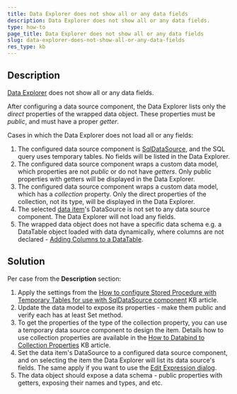 ```yaml
---
title: Data Explorer does not show all or any data fields
description: Data Explorer does not show all or any data fields.
type: how-to
page_title: Data Explorer does not show all or any data fields
slug: data-explorer-does-not-show-all-or-any-data-fields
res_type: kb
---
```


## Description

[Data Explorer](../ui-data-explorer) does not show all or any data fields.  
  
 After configuring a data source component, the Data Explorer lists only the *direct* properties of the wrapped data object. These properties must be *public*, and must have a proper *getter*.  
  
Cases in which the Data Explorer does not load all or any fields:  

1. The configured data source component is [SqlDataSource](../sqldatasource), and the SQL query uses temporary tables. No fields will be listed in the Data Explorer.
2. The configured data source component wraps a custom data model, which properties are not *public* or do not have *getters*. Only public properties with getters will be displayed in the Data Explorer.
3. The configured data source component wraps a custom data model, which has a *collection* property. Only the direct properties of the collection, not its type, will be displayed in the Data Explorer.
4. The selected [data item](../data-items)'s DataSource is not set to any data source component. The Data Explorer will not load any fields.
5. The wrapped data object does not have a specific data schema e.g. a DataTable object loaded with data dynamically, where columns are not declared - [Adding Columns to a DataTable](https://docs.microsoft.com/en-us/dotnet/framework/data/adonet/dataset-datatable-dataview/adding-columns-to-a-datatable?redirectedfrom=MSDN).

  
## Solution

Per case from the **Description** section:  

1. Apply the settings from the [How to configure Stored Procedure with Temporary Tables for use with SqlDataSource component](./how-to-configure-stored-procedure-with-temporary-tables-for-use-with-sqldatasource-component) KB article.
2. Update the data model to expose its properties - make them public and verify each has at least Set method.
3. To get the properties of the type of the collection property, you can use a temporary data source component to design the item. Details how to use collection properties are available in the [How to Databind to Collection Properties](./how-to-databind-to-collection-properties) KB article.
4. Set the data item's DataSource to a configured data source component, and on selecting the item the Data Explorer will list its data source's fields. The same apply if you want to use the [Edit Expression dialog](../ui-edit-expression).
5. The data object should expose a data schema - public properties with getters, exposing their names and types, and etc.

